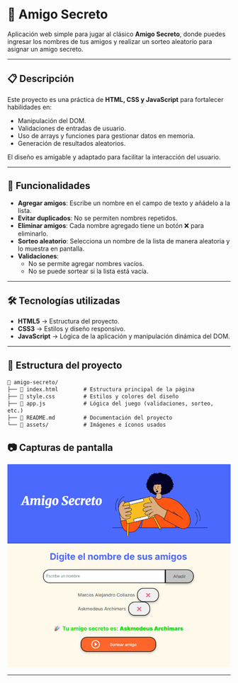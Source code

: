 # 🎁 Amigo Secreto

Aplicación web simple para jugar al clásico **Amigo Secreto**, donde puedes ingresar los nombres de tus amigos y realizar un sorteo aleatorio para asignar un amigo secreto.

---

## 📋 Descripción

Este proyecto es una práctica de **HTML, CSS y JavaScript** para fortalecer habilidades en:

- Manipulación del DOM.
- Validaciones de entradas de usuario.
- Uso de arrays y funciones para gestionar datos en memoria.
- Generación de resultados aleatorios.

El diseño es amigable y adaptado para facilitar la interacción del usuario.

---

## 🚀 Funcionalidades

- **Agregar amigos**: Escribe un nombre en el campo de texto y añádelo a la lista.
- **Evitar duplicados**: No se permiten nombres repetidos.
- **Eliminar amigos**: Cada nombre agregado tiene un botón ❌ para eliminarlo.
- **Sorteo aleatorio**: Selecciona un nombre de la lista de manera aleatoria y lo muestra en pantalla.
- **Validaciones**:
  - No se permite agregar nombres vacíos.
  - No se puede sortear si la lista está vacía.

---

## 🛠️ Tecnologías utilizadas

- **HTML5** → Estructura del proyecto.
- **CSS3** → Estilos y diseño responsivo.
- **JavaScript** → Lógica de la aplicación y manipulación dinámica del DOM.

---

## 📂 Estructura del proyecto

```
📁 amigo-secreto/
├── 📄 index.html        # Estructura principal de la página
├── 📄 style.css         # Estilos y colores del diseño
├── 📄 app.js            # Lógica del juego (validaciones, sorteo, etc.)
├── 📄 README.md         # Documentación del proyecto
└── 📁 assets/           # Imágenes e íconos usados
```

## 📷 Capturas de pantalla

![alt text](assets/image.png "Pantalla principal")

---
